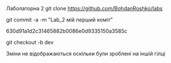 Лаболаторна 2
git clone https://github.com/BohdanRoshko/labs

git commit -a -m "Lab_2 мій перший коміт"

630d91a1d2c31465882b0086e0d9335150a3585c


git checkout -b dev

Зміни не відображаються оскільки були зроблені на іншій гілці


